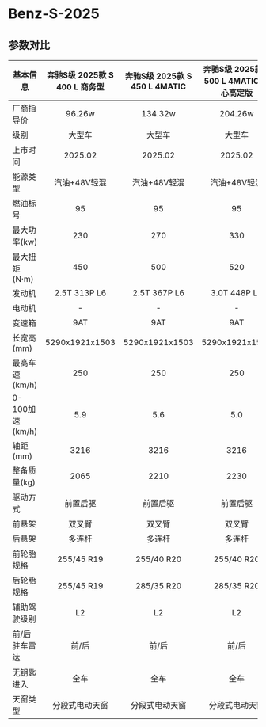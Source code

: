 # Benz-S-2025

## 参数对比

| 基本信息 | 奔驰S级 2025款 S 400 L 商务型 | 奔驰S级 2025款 S 450 L 4MATIC | 奔驰S级 2025款 S 500 L 4MATIC 匠心高定版 |
| -- | :--: | :--: | :--: |
| 厂商指导价      | 96.26w | 134.32w | 204.26w |
| 级别      |   大型车    |   大型车 |   大型车 |
| 上市时间 |   2025.02    |    2025.02 |    2025.02 |
| 能源类型 |   汽油+48V轻混    |    汽油+48V轻混 |    汽油+48V轻混 |
| 燃油标号 |   95    |    95 |    95 |
| 最大功率(kw) |   230    |    270 |    330 |
| 最大扭矩(N·m) |   450    |    500 |    520 |
| 发动机 |   2.5T 313P L6    |    2.5T 367P L6 |    3.0T 448P L6 |
| 电动机 |   -    |    - |    - |
| 变速箱 |   9AT    |    9AT |    9AT |
| 长宽高(mm) |   5290x1921x1503    |    5290x1921x1503 |    5290x1921x1503 |
| 最高车速(km/h) |   250    |    250 |    250 |
| 0-100加速(km/h) |   5.9    |    5.6 |    5.0 |
| 轴距(mm) |   3216    |    3216 |    3216 |
| 整备质量(kg) |   2065    |    2210 |    2230 |
| 驱动方式 |   前置后驱    |    前置后驱 |    前置后驱 |
| 前悬架 |   双叉臂    |    双叉臂 |    双叉臂 |
| 后悬架 |   多连杆    |    多连杆 |    多连杆 |
| 前轮胎规格 |   255/45 R19    |    255/40 R20 |    255/40 R20 |
| 后轮胎规格 |   255/45 R19    |    285/35 R20 |    285/35 R20 |
| 辅助驾驶级别 |   L2    |    L2 |    L2 |
| 前/后驻车雷达 |   前/后    |    前/后  |    前/后  |
| 无钥匙进入 |   全车    |    全车 |    全车 |
| 天窗类型 |   分段式电动天窗    |    分段式电动天窗 |    分段式电动天窗 |

